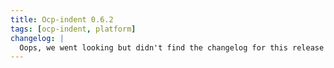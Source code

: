 ```yaml
---
title: Ocp-indent 0.6.2
tags: [ocp-indent, platform]
changelog: |
  Oops, we went looking but didn't find the changelog for this release 🙈
---
```

